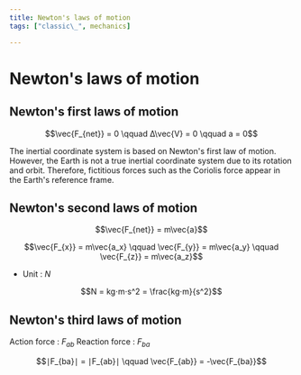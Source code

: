 ```yaml
---
title: Newton's laws of motion
tags: ["classic\_", mechanics]

---
```


# Newton's laws of motion

## Newton's first laws of motion

$$\vec{F_{net}} = 0 \qquad Δ\vec{V} = 0	\qquad a = 0$$

The inertial coordinate system is based on Newton's first law of motion. However, the Earth is not a true inertial coordinate system due to its rotation and orbit. Therefore, fictitious forces such as the Coriolis force appear in the Earth's reference frame.

## Newton's second laws of motion

$$\vec{F_{net}} = m\vec{a}$$

$$\vec{F_{x}} = m\vec{a_x} \qquad \vec{F_{y}} = m\vec{a_y} \qquad \vec{F_{z}} = m\vec{a_z}$$

* Unit : $N$

$$N = kg⋅m⋅s^2 = \frac{kg⋅m}{s^2}$$

## Newton's third laws of motion
Action force : $F_{ab}$
Reaction force : $F_{ba}$

$$∣F_{ba}∣ = ∣F_{ab}∣ \qquad \vec{F_{ab}} = -\vec{F_{ba}}$$
